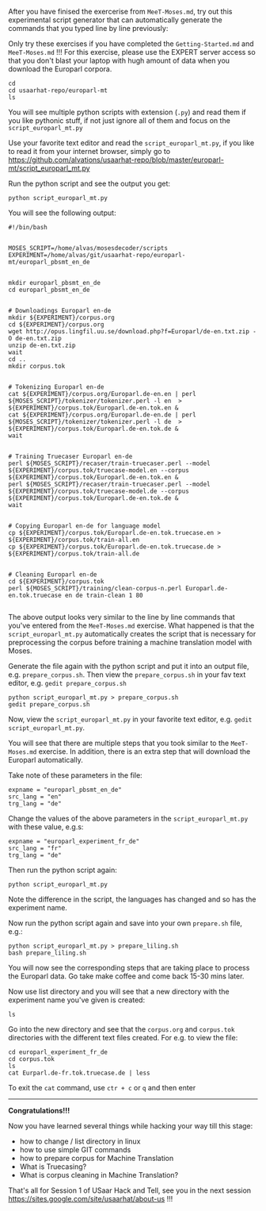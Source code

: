 After you have finised the exercerise from `MeeT-Moses.md`, try out this experimental script generator that can automatically generate the commands that you typed line by line previously:

Only try these exercises if you have completed the `Getting-Started.md` and `MeeT-Moses.md` !!!
For this exercise, please use the EXPERT server access so that you don't blast your laptop with hugh amount of data when you download the Europarl corpora.

```
cd 
cd usaarhat-repo/europarl-mt
ls
```

You will see multiple python scripts with extension (`.py`) and read them if you like pythonic stuff, if not just ignore all of them and focus on the `script_europarl_mt.py`

Use your favorite text editor and read the `script_europarl_mt.py`, if you like to read it from your internet browser, simply go to https://github.com/alvations/usaarhat-repo/blob/master/europarl-mt/script_europarl_mt.py

Run the python script and see the output you get:

```
python script_europarl_mt.py
```

You will see the following output:

```
#!/bin/bash


MOSES_SCRIPT=/home/alvas/mosesdecoder/scripts
EXPERIMENT=/home/alvas/git/usaarhat-repo/europarl-mt/europarl_pbsmt_en_de


mkdir europarl_pbsmt_en_de
cd europarl_pbsmt_en_de


# Downloadings Europarl en-de
mkdir ${EXPERIMENT}/corpus.org
cd ${EXPERIMENT}/corpus.org
wget http://opus.lingfil.uu.se/download.php?f=Europarl/de-en.txt.zip -O de-en.txt.zip
unzip de-en.txt.zip
wait
cd ..
mkdir corpus.tok


# Tokenizing Europarl en-de
cat ${EXPERIMENT}/corpus.org/Europarl.de-en.en | perl ${MOSES_SCRIPT}/tokenizer/tokenizer.perl -l en  > ${EXPERIMENT}/corpus.tok/Europarl.de-en.tok.en &
cat ${EXPERIMENT}/corpus.org/Europarl.de-en.de | perl ${MOSES_SCRIPT}/tokenizer/tokenizer.perl -l de  > ${EXPERIMENT}/corpus.tok/Europarl.de-en.tok.de &
wait


# Training Truecaser Europarl en-de
perl ${MOSES_SCRIPT}/recaser/train-truecaser.perl --model ${EXPERIMENT}/corpus.tok/truecase-model.en --corpus ${EXPERIMENT}/corpus.tok/Europarl.de-en.tok.en &
perl ${MOSES_SCRIPT}/recaser/train-truecaser.perl --model ${EXPERIMENT}/corpus.tok/truecase-model.de --corpus ${EXPERIMENT}/corpus.tok/Europarl.de-en.tok.de &
wait


# Copying Europarl en-de for language model
cp ${EXPERIMENT}/corpus.tok/Europarl.de-en.tok.truecase.en > ${EXPERIMENT}/corpus.tok/train-all.en
cp ${EXPERIMENT}/corpus.tok/Europarl.de-en.tok.truecase.de > ${EXPERIMENT}/corpus.tok/train-all.de


# Cleaning Europarl en-de
cd ${EXPERIMENT}/corpus.tok
perl ${MOSES_SCRIPT}/training/clean-corpus-n.perl Europarl.de-en.tok.truecase en de train-clean 1 80


```

The above output looks very similar to the line by line commands that you've entered from the `MeeT-Moses.md` exercise. What happened is that the `script_europarl_mt.py` automatically creates the script that is necessary for preprocessing the corpus before training a machine translation model with Moses.

Generate the file again with the python script and put it into an output file, e.g. `prepare_corpus.sh`.
Then view the `prepare_corpus.sh` in your fav text editor, e.g. `gedit prepare_corpus.sh`

```
python script_europarl_mt.py > prepare_corpus.sh
gedit prepare_corpus.sh
```

Now, view the `script_europarl_mt.py` in your favorite text editor, e.g. `gedit script_europarl_mt.py`.

You will see that there are multiple steps that you took similar to the `MeeT-Moses.md` exercise. In addition, there is an extra step that will download the Europarl automatically.

Take note of these parameters in the file:

```
expname = "europarl_pbsmt_en_de"
src_lang = "en"
trg_lang = "de"
```

Change the values of the above parameters in the `script_europarl_mt.py` with these value, e.g.s:

```
expname = "europarl_experiment_fr_de"
src_lang = "fr"
trg_lang = "de"
```

Then run the python script again:

```
python script_europarl_mt.py
```

Note the difference in the script, the languages has changed and so has the experiment name.

Now run the python script again and save into your own `prepare.sh` file, e.g.:

```
python script_europarl_mt.py > prepare_liling.sh
bash prepare_liling.sh
```

You will now see the corresponding steps that are taking place to process the Europarl data.
Go take make coffee and come back 15-30 mins later.

Now use list directory and you will see that a new directory with the experiment name you've given is created:

```
ls
```

Go into the new directory and see that the `corpus.org` and `corpus.tok` directories with the different text files created. For e.g. to view the file:

```
cd europarl_experiment_fr_de
cd corpus.tok
ls
cat Eurparl.de-fr.tok.truecase.de | less
```

To exit the `cat` command, use `ctr + c` or `q` and then enter

----

**Congratulations!!!** 

Now you have learned several things while hacking your way till this stage:
 - how to change / list directory in linux
 - how to use simple GIT commands
 - how to prepare corpus for Machine Translation
 - What is Truecasing?
 - What is corpus cleaning in Machine Translation?

That's all for Session 1 of USaar Hack and Tell, see you in the next session https://sites.google.com/site/usaarhat/about-us !!!
